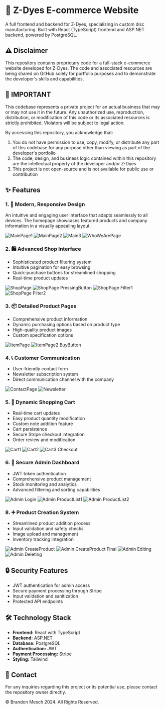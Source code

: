 # 🎯 Z-Dyes E-commerce Website

A full frontend and backend for Z-Dyes, specializing in custom disc manufacturing. Built with React (TypeScript) frontend and ASP.NET backend, powered by PostgreSQL.

## ⚠️ Disclaimer

This repository contains proprietary code for a full-stack e-commerce website developed for Z-Dyes. The code and associated resources are being shared on GitHub solely for portfolio purposes and to demonstrate the developer's skills and capabilities.

## 🚨 IMPORTANT

This codebase represents a private project for an actual business that may or may not use it in the future. Any unauthorized use, reproduction, distribution, or modification of this code or its associated resources is strictly prohibited. Violators will be subject to legal action.

By accessing this repository, you acknowledge that:

1. You do not have permission to use, copy, modify, or distribute any part of this codebase for any purpose other than viewing as part of the developer's portfolio
2. The code, design, and business logic contained within this repository are the intellectual property of the developer and/or Z-Dyes
3. This project is not open-source and is not available for public use or contribution

## ✨ Features

### 1. 🎨 Modern, Responsive Design

An intuitive and engaging user interface that adapts seamlessly to all devices. The homepage showcases featured products and company information in a visually appealing layout.

![MainPage1](https://github.com/user-attachments/assets/de94f8f2-0ddf-44f3-b1bb-492fa7fcb69b)
![MainPage2](https://github.com/user-attachments/assets/4bc0d0d3-b3e2-4fdc-b92f-ef4365aba73d)
![Main3](https://github.com/user-attachments/assets/d9e7acdc-eebe-4b44-861f-572c977a6a88)
![WhoWeArePage](https://github.com/user-attachments/assets/c5726416-7395-4d68-a295-8b593e6e4e24)

### 2. 🛍️ Advanced Shop Interface

* Sophisticated product filtering system
* Intuitive pagination for easy browsing
* Quick-purchase buttons for streamlined shopping
* Real-time product updates

![ShopPage](https://github.com/user-attachments/assets/5869e7af-e845-4afd-97c7-b48793eb478d)
![ShopPage PressingButton](https://github.com/user-attachments/assets/179e324f-0057-41d7-97eb-e9432fb734b9)
![ShopPage Filter1](https://github.com/user-attachments/assets/193e6830-df5b-4ce5-8ac2-8c1c717b5093)
![ShopPage Filter2](https://github.com/user-attachments/assets/6dc0f616-754d-4570-8d6a-14785da5baff)

### 3. 📦 Detailed Product Pages

* Comprehensive product information
* Dynamic purchasing options based on product type
* High-quality product images
* Custom specification options
  
![ItemPage](https://github.com/user-attachments/assets/50af831d-40c4-44f9-99ce-8505dce1578f)
![ItemPage2 BuyButton](https://github.com/user-attachments/assets/bb1a6b26-6f45-48ca-99e4-2a7e4696538f)

### 4. 📞 Customer Communication

* User-friendly contact form
* Newsletter subscription system
* Direct communication channel with the company

![ContactPage](https://github.com/user-attachments/assets/e25441f8-6fae-4560-84b6-9352b4fcedb2)
![Newsletter](https://github.com/user-attachments/assets/1c2d689d-2256-4779-972f-0f1d36571a09)

### 5. 🛒 Dynamic Shopping Cart

* Real-time cart updates
* Easy product quantity modification
* Custom note addition feature
* Cart persistence
* Secure Stripe checkout integration
* Order review and modification

![Cart1](https://github.com/user-attachments/assets/df28d914-5023-4934-95f1-139ef88971b4)
![Cart2](https://github.com/user-attachments/assets/5dba126c-df76-452d-b877-ff3f0e32eddb)
![Cart3 Checkout](https://github.com/user-attachments/assets/86856e05-ed1e-4cdb-9109-3c789c2db902)

### 6. 🔐 Secure Admin Dashboard

* JWT token authentication
* Comprehensive product management
* Stock monitoring and analytics
* Advanced filtering and sorting capabilities
  
![Admin Login](https://github.com/user-attachments/assets/8b6b3e8f-15e0-4fcf-9cec-2eec87993d29)
![Admin ProductList1](https://github.com/user-attachments/assets/1bd7d2c8-644e-42c8-bb0f-ea57e10b0fbc)
![Admin ProductList2](https://github.com/user-attachments/assets/7986eb28-9af3-4696-bc4d-66d7460e3e5c)

### 8. ➕ Product Creation System

* Streamlined product addition process
* Input validation and safety checks
* Image upload and management
* Inventory tracking integration

![Admin CreateProduct](https://github.com/user-attachments/assets/201c8b36-4c2e-4f64-9e6f-a4fc875162f8)
![Admin CreateProduct Final](https://github.com/user-attachments/assets/df572404-1864-4591-a39f-df6646bf5c54)
![Admin Editing](https://github.com/user-attachments/assets/9af5dac8-a66c-4698-9bb0-daf53fd5f854)
![Admin Deleting](https://github.com/user-attachments/assets/7941f5d7-f037-4606-acf9-06e62bd51719)

## 🔒 Security Features

* JWT authentication for admin access
* Secure payment processing through Stripe
* Input validation and sanitization
* Protected API endpoints

## 🛠️ Technology Stack

* **Frontend:** React with TypeScript
* **Backend:** ASP.NET
* **Database:** PostgreSQL
* **Authentication:** JWT
* **Payment Processing:** Stripe
* **Styling:** Tailwind

## 📧 Contact

For any inquiries regarding this project or its potential use, please contact the repository owner directly.

© Brandon Mesch 2024. All Rights Reserved.
